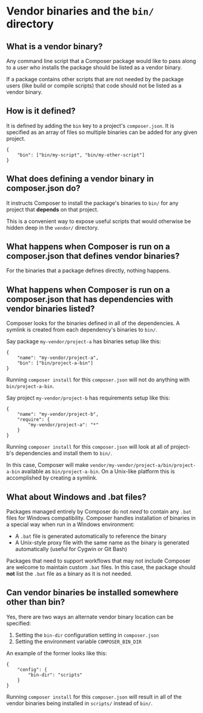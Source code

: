 <!--
    tagline: Expose command-line scripts from packages
-->

# Vendor binaries and the `bin/` directory

## What is a vendor binary?

Any command line script that a Composer package would like to pass along
to a user who installs the package should be listed as a vendor binary.

If a package contains other scripts that are not needed by the package
users (like build or compile scripts) that code should not be listed
as a vendor binary.


## How is it defined?

It is defined by adding the `bin` key to a project's `composer.json`.
It is specified as an array of files so multiple binaries can be added
for any given project.

    {
        "bin": ["bin/my-script", "bin/my-other-script"]
    }


## What does defining a vendor binary in composer.json do?

It instructs Composer to install the package's binaries to `bin/`
for any project that **depends** on that project.

This is a convenient way to expose useful scripts that would
otherwise be hidden deep in the `vendor/` directory.


## What happens when Composer is run on a composer.json that defines vendor binaries?

For the binaries that a package defines directly, nothing happens.


## What happens when Composer is run on a composer.json that has dependencies with vendor binaries listed?

Composer looks for the binaries defined in all of the dependencies. A
symlink is created from each dependency's binaries to `bin/`.

Say package `my-vendor/project-a` has binaries setup like this:

    {
        "name": "my-vendor/project-a",
        "bin": ["bin/project-a-bin"]
    }

Running `composer install` for this `composer.json` will not do
anything with `bin/project-a-bin`.

Say project `my-vendor/project-b` has requirements setup like this:

    {
        "name": "my-vendor/project-b",
        "require": {
            "my-vendor/project-a": "*"
        }
    }

Running `composer install` for this `composer.json` will look at
all of project-b's dependencies and install them to `bin/`.

In this case, Composer will make `vendor/my-vendor/project-a/bin/project-a-bin`
available as `bin/project-a-bin`. On a Unix-like platform
this is accomplished by creating a symlink.


## What about Windows and .bat files?

Packages managed entirely by Composer do not *need* to contain any
`.bat` files for Windows compatibility. Composer handles installation
of binaries in a special way when run in a Windows environment:

 * A `.bat` file is generated automatically to reference the binary
 * A Unix-style proxy file with the same name as the binary is generated
   automatically (useful for Cygwin or Git Bash)

Packages that need to support workflows that may not include Composer
are welcome to maintain custom `.bat` files. In this case, the package
should **not** list the `.bat` file as a binary as it is not needed.


## Can vendor binaries be installed somewhere other than bin?

Yes, there are two ways an alternate vendor binary location can be specified:

 1. Setting the `bin-dir` configuration setting in `composer.json`
 1. Setting the environment variable `COMPOSER_BIN_DIR`

An example of the former looks like this:

    {
        "config": {
            "bin-dir": "scripts"
        }
    }

Running `composer install` for this `composer.json` will result in
all of the vendor binaries being installed in `scripts/` instead of
`bin/`.
